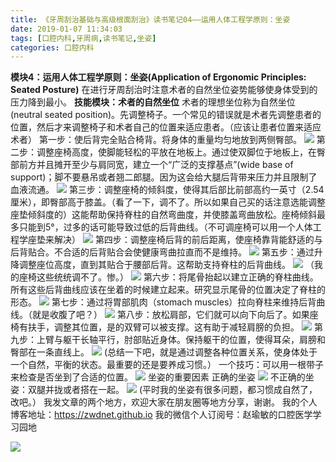 ```yaml
---
title: 《牙周刮治基础与高级根面刮治》读书笔记04——运用人体工程学原则：坐姿
date: 2019-01-07 11:34:03
tags: [口腔内科,牙周病,读书笔记,坐姿]
categories: 口腔内科
---
```

**模块4：运用人体工程学原则：坐姿(Application of Ergonomic Principles: Seated Posture)**
在进行牙周刮治时注意术者的自然坐位姿势能够使身体受到的压力降到最小。
**技能模块：术者的自然坐位**
术者的理想坐位称为自然坐位(neutral seated position)。先调整椅子。一个常见的错误就是术者先调整患者的位置，然后才来调整椅子和术者自己的位置来适应患者。（应该让患者位置来适应术者）
第一步：使后背完全贴合椅背。将身体的重量均匀地放到两侧臀部。
![](https://zymblog-1258069789.cos.ap-chengdu.myqcloud.com/blog0073-yzgzjc04/01.jpg)
第二步：调整座椅高度，使脚能轻松的平放在地板上。通过使双脚位于地板上，在臀部前方并且摊开至少与肩同宽，建立一个“广泛的支撑基点”(wide base of support)；脚不要悬吊或者翘二郎腿。因为这会给大腿后背带来压力并且限制了血液流通。
![](https://zymblog-1258069789.cos.ap-chengdu.myqcloud.com/blog0073-yzgzjc04/02.jpg)
第三步：调整座椅的倾斜度，使得其后部比前部高约一英寸（2.54厘米），即臀部高于膝盖。（看了一下，调不了。所以如果自己买的话注意选能调整座垫倾斜度的）这能帮助保持脊柱的自然弯曲度，并使膝盖弯曲放松。座椅倾斜最多只能到5°，过多的话可能导致过低的后背曲线。（不可调座椅可以用一个人体工程学座垫来解决）
![](https://zymblog-1258069789.cos.ap-chengdu.myqcloud.com/blog0073-yzgzjc04/03.jpg)
第四步：调整座椅后背的前后距离，使座椅靠背能舒适的与后背贴合。不合适的后背贴合会使健康弯曲拉直而不是维持。
![](https://zymblog-1258069789.cos.ap-chengdu.myqcloud.com/blog0073-yzgzjc04/04.jpg)
第五步：通过升降调整座位高度，直到其贴合于腰部后背。这帮助支持脊柱的后背曲线。
![](https://zymblog-1258069789.cos.ap-chengdu.myqcloud.com/blog0073-yzgzjc04/05.jpg)
（我的座椅这些统统调不了。惨。）
![](https://zymblog-1258069789.cos.ap-chengdu.myqcloud.com/blog0073-yzgzjc04/06.jpg)
第六步：将尾骨抬起以建立正确的脊柱曲线。所有这些后背曲线应该在坐着的时候建立起来。研究显示尾骨的位置决定了脊柱的形态。
![](https://zymblog-1258069789.cos.ap-chengdu.myqcloud.com/blog0073-yzgzjc04/07.jpg)
第七步：通过将胃部肌肉（stomach muscles）拉向脊柱来维持后背曲线。（就是收腹了吧？）
![](https://zymblog-1258069789.cos.ap-chengdu.myqcloud.com/blog0073-yzgzjc04/08.jpg)
第八步：放松肩部，它们就可以向下向后了。如果座椅有扶手，调整其位置，是的双臂可以被支撑。这有助于减轻肩膀的负担。
![](https://zymblog-1258069789.cos.ap-chengdu.myqcloud.com/blog0073-yzgzjc04/09.jpg)
第九步：上臂与躯干长轴平行，肘部贴近身体。保持躯干的位置，使得耳朵，肩膀和臀部在一条直线上。
![](https://zymblog-1258069789.cos.ap-chengdu.myqcloud.com/blog0073-yzgzjc04/10.jpg)
(总结一下吧，就是通过调整各种位置关系，使身体处于一个自然，平衡的状态。最重要的还是要养成习惯。）
一个技巧：可以用一根带子来检查是否坐到了合适的位置。
![](https://zymblog-1258069789.cos.ap-chengdu.myqcloud.com/blog0073-yzgzjc04/11.jpg)
坐姿的重要因素
正确的坐姿
![](https://zymblog-1258069789.cos.ap-chengdu.myqcloud.com/blog0073-yzgzjc04/12.jpg)
不正确的坐姿：双腿并拢或者搭在一起。
![](https://zymblog-1258069789.cos.ap-chengdu.myqcloud.com/blog0073-yzgzjc04/13.jpg)
(平时我的坐姿有很多问题，都习惯成自然了，改吧。）
我发文章的两个地方，欢迎大家在朋友圈等地方分享，谢谢。
我的个人博客地址：https://zwdnet.github.io
我的微信个人订阅号：赵瑜敏的口腔医学学习园地

![](https://zymblog-1258069789.cos.ap-chengdu.myqcloud.com/other/wx.jpg)
